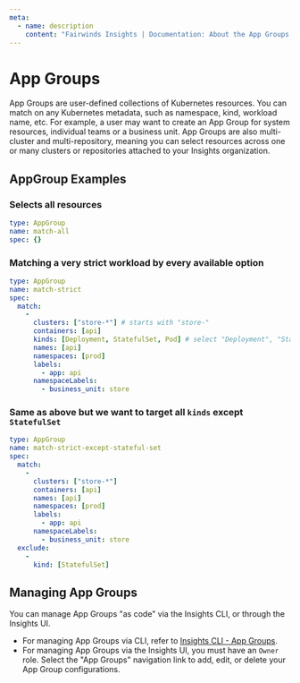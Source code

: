 ```yaml
---
meta:
  - name: description
    content: "Fairwinds Insights | Documentation: About the App Groups."
---
```


# App Groups

App Groups are user-defined collections of Kubernetes resources.  You can match on any Kubernetes metadata, such as namespace, kind, workload name, etc.  For example, a user may want to create an App Group for system resources, individual teams or a business unit. App Groups are also multi-cluster and multi-repository, meaning you can select resources across one or many clusters or repositories attached to your Insights organization.

## AppGroup Examples

### Selects all resources
```yaml
type: AppGroup
name: match-all
spec: {}
```

### Matching a very strict workload by every available option

```yaml
type: AppGroup
name: match-strict
spec:
  match:
    -
      clusters: ["store-*"] # starts with "store-"
      containers: [api]
      kinds: [Deployment, StatefulSet, Pod] # select "Deployment", "StatefulSet" and "Pod"
      names: [api]
      namespaces: [prod]
      labels:
        - app: api
      namespaceLabels:
        - business_unit: store
```

### Same as above but we want to target all `kinds` except `StatefulSet`

```yaml
type: AppGroup
name: match-strict-except-stateful-set
spec:
  match:
    -
      clusters: ["store-*"]
      containers: [api]
      names: [api]
      namespaces: [prod]
      labels:
        - app: api
      namespaceLabels:
        - business_unit: store
  exclude:
    -
      kind: [StatefulSet] 
```

## Managing App Groups

You can manage App Groups "as code" via the Insights CLI, or through the Insights UI.
- For managing App Groups via CLI, refer to [Insights CLI - App Groups](/features/insights-cli#app-groups).
- For managing App Groups via the Insights UI, you must have an `Owner` role. Select the "App Groups" navigation link to add, edit, or delete your App Group configurations.